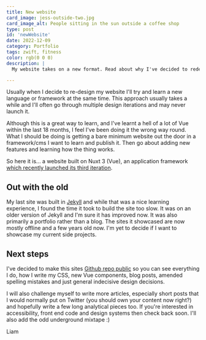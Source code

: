 ```yaml
---
title: New website
card_image: jess-outside-two.jpg
card_image_alt: People sitting in the sun outside a coffee shop
type: post
id: 'newWebsite'
date: 2022-12-09
category: Portfolio
tags: zwift, fitness
color: rgb(0 0 0)
description: |
  My website takes on a new format. Read about why I've decided to redesign it and what I hope to achieve with it in the future

---
```



Usually when I decide to re-design my website I'll try and learn a new language or framework at the same time. This approach usually takes a while and I'll often go through multiple design iterations and may never launch it.

Although this is a great way to learn, and I've learnt a hell of a lot of Vue within the last 18 months, I feel I've been doing it the wrong way round. What I should be doing is getting a bare minimum website out the door in a framework/cms I want to learn and publish it. Then go about adding new features and learning how the thing works.

So here it is... a website built on Nuxt 3 (Vue), an application framework [which recently launched its third iteration](https://nuxt.com/v3).

## Out with the old

My last site was built in [Jekyll](https://jekyllrb.com/) and while that was a nice learning experience, I found the time it took to build the site too slow. It was on an older version of Jekyll and I'm sure it has improved now. It was also primarily a portfolio rather than a blog. The sites it showcased are now mostly offline and a few years old now. I'm yet to decide if I want to showcase my current side projects.

## Next steps

I've decided to make this sites [Github repo public](https://github.com/liamchampkin/liamchampkin) so you can see everything I do, how I write my CSS, new Vue components, blog posts, amended spelling mistakes and just general indecisive design decisions.

I will also challenge myself to write more articles, especially short posts that I would normally put on Twitter (you should own your content now right?) and hopefully write a few long analytical pieces too. If you're interested in accessibility, front end code and design systems then check back soon. I'll also add the odd underground mixtape :)

Liam




